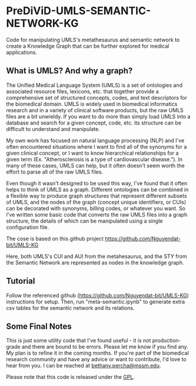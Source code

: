 # PreDiViD-UMLS-SEMANTIC-NETWORK-KG
Code for manipulating UMLS's metathesaurus and semantic network to create a Knowledge Graph that can be further explored for medical applications.

## What is UMLS? And why a graph?

The Unified Medical Language System (UMLS) is a set of ontologies and associated resource files, lexicons, etc. that together provide a comprehensive set of structured concepts, codes, and text descriptors for the biomedical domain. UMLS is widely used in biomedical informatics research and in a variety of clinical software products, but the raw UMLS files are a bit unwieldy. If you want to do more than simply load UMLS into a database and search for a given concept, code, etc. its structure can be difficult to understand and manipulate.

My own work has focused on natural language processing (NLP) and I've often encountered situations where I want to find all of the synonyms for a given clinical concept, or I want to know hierarchical relationships for a given term (Ex. "Atherosclerosis is a type of cardiovascular disease."). In many of these cases, UMLS can help, but it often doesn't seem worth the effort to parse all of the raw UMLS files.

Even though it wasn't designed to be used this way, I've found that it often helps to think of UMLS as a graph. Different ontologies can be combined in a flexible way to produce graph structures that represent different subsets of UMLS, and the nodes of the graph (concept unique identifiers, or CUIs) can be decorated with synonyms, billing codes, or whatever you want. So I've written some basic code that converts the raw UMLS files into a graph structure, the details of which can be manipulated using a single configuration file.

The cose is based on this github project https://github.com/Nguyendat-bit/UMLS-KG

Here, both UMLS's CUI and AUI from the metahesaurus, and the STY from the Semantic Network are represented as nodes in the knowledge graph.

## Tutorial

Follow the referenced github (https://github.com/Nguyendat-bit/UMLS-KG) instructions for setup. Then, run "meta-semantic.ipynb" to generate 
extra csv tables for the semantic network and its relations.

## Some Final Notes

This is just some utility code that I've found useful - it is not production-grade and there are bound to be errors. Please let me know if you find any. My plan is to refine it in the coming months. If you're part of the biomedical research community and have any advice or want to contribute, I'd love to hear from you. I can be reached at bethany.percha@mssm.edu.

Please note that this code is released under the [GPL](https://www.gnu.org/licenses/gpl-3.0.en.html). 

